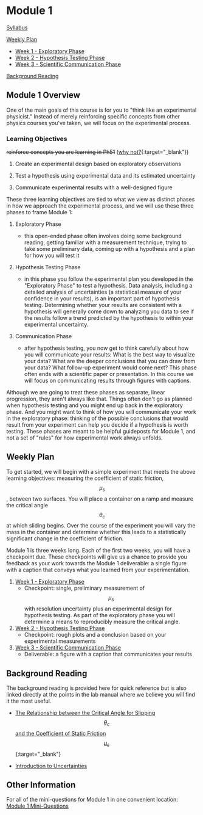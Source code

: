 # Module 1

[Syllabus](syllabus)

[Weekly Plan](#weekly-plan)
+ [Week 1 - Exploratory Phase](week1)
+ [Week 2 - Hypothesis Testing Phase](week2)
+ [Week 3 - Scientific Communication Phase](week3)

[Background Reading](#background-reading)


## Module 1 Overview 

One of the main goals of this course is for you to "think like an experimental physicist." Instead of merely reinforcing specific concepts from other physics courses you've taken, we will focus on the experimental process. 

### Learning Objectives


~~reinforce concepts you are learning in Ph51~~ ([why not?](https://physicstoday.scitation.org/doi/10.1063/PT.3.3816){:target="_blank"})

1. Create an experimental design based on exploratory observations 

2. Test a hypothesis using experimental data and its estimated uncertainty 

3. Communicate experimental results with a well-designed figure

These three learning objectives are tied to what we view as distinct phases in how we approach the experimental process, and we will use these three phases to frame Module 1:

1. Exploratory Phase
    - this open-ended phase often involves doing some background reading, getting familiar with a measurement technique, trying to take some preliminary data, coming up with a hypothesis and a plan for how you will test it

2. Hypothesis Testing Phase
    - in this phase you follow the experimental plan you developed in the "Exploratory Phase" to test a hypothesis. Data analysis, including a detailed analysis of uncertainties (a statistical measure of your confidence in your results), is an important part of hypothesis testing. Determining whether your results are consistent with a hypothesis will generally come down to analyzing you data to see if the results follow a trend predicted by the hypothesis to within your experimental uncertainty.

3. Communication Phase
    - after hypothesis testing, you now get to think carefully about how you will communicate your results: What is the best way to visualize your data? What are the deeper conclusions that you can draw from your data? What follow-up experiment would come next? This phase often ends with a scientific paper or presentation. In this course we will focus on communicating results through figures with captions.

Although we are going to treat these phases as separate, linear progression, they aren't always like that. Things often don't go as planned when hypothesis testing and you might end up back in the exploratory phase. And you might want to think of how you will communicate your work in the exploratory phase: thinking of the possible conclusions that would result from your experiment can help you decide if a hypothesis is worth testing. These phases are meant to be helpful guideposts for Module 1, and not a set of "rules" for how experimental work always unfolds.

## Weekly Plan

To get started, we will begin with a simple experiment that meets the above learning objectives: measuring the coefficient of static friction, $$\mu_s$$, between two surfaces. You will place a container on a ramp and measure the critical angle $$\theta_c$$ at which sliding begins. Over the course of the experiment you will vary the mass in the container and determine whether this leads to a statistically significant change in the coefficient of friction. 

Module 1 is three weeks long. Each of the first two weeks, you will have a checkpoint due. These checkpoints will give us a chance to provide you feedback as your work towards the Module 1 deliverable: a single figure with a caption that conveys what you learned from your experimentation.  

1. [Week 1 - Exploratory Phase](week1)
    - Checkpoint: single, preliminary measurement of $$\mu_s$$ with resolution uncertainty plus an experimental design for hypothesis testing. As part of the exploratory phase you will determine a means to reproducibly measure the critical angle.
3. [Week 2 - Hypothesis Testing Phase](week3)
    - Checkpoint: rough plots and a conclusion based on your experimental measurements
4. [Week 3 - Scientific Communication Phase](week4)
    - Deliverable: a figure with a caption that communicates your results



## Background Reading
The background reading is provided here for quick reference but is also linked directly at the points in the lab manual where we believe you will find it the most useful.

+ [The Relationship between the Critical Angle for Slipping $$\theta_c$$ and the Coefficient of Static Friction $$\mu_s$$](https://drive.google.com/file/d/19qMGg5rJfkDCQVHRK2G1Nl4_CAMSgvHX/view?usp=sharing){:target="_blank"}

+ [Introduction to Uncertainties](uncertainty-introduction.md)

## Other Information

For all of the mini-questions for Module 1 in one convenient location: [Module 1 Mini-Questions](mini-questions)
